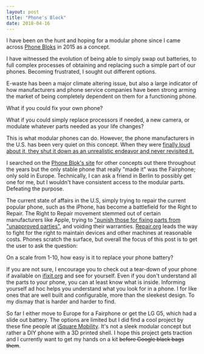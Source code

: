 ```yaml
---
layout: post
title: "Phone's Block"
date: 2018-04-16
---
```

<p>
I have been on the hunt and hoping for a modular phone since I came across <a href="https://phonebloks.com/" target="_blank">Phone Bloks</a> in 2015 as a concept.

I have witnessed the evolution of being able to simply swap out batteries, to full complex processes of obtaining and replacing such a simple part of our phones. Becoming frustrated, I sought out different options. 
</p>

<p>
E-waste has been a major climate altering issue, but also a large indicator of how manufacturers and phone service companies have been strong arming the market of being completely dependent on them for a functioning phone.
</p>

<p>
What if you could fix your own phone?
</p>

<p>
What if you could simply replace processors if needed, a new camera, or modulate whatever parts needed as your life changes?
</p>

<p>
This is what modular phones can do. However, the phone manufacturers in the U.S. has been very quiet on this concept. When they were <a target="_blank" href="http://fortune.com/2016/09/03/why-google-canceled-project-ara/">finally loud about it, they shut it down as an unrealistic endeavor and never revisited it.</a>
</p>

<p>
I searched on the <a href="https://phonebloks.com/development" target="_blank">Phone Blok's site</a> for other concepts out there throughout the years but the only stable phone that really "made it" was the Fairphone; only sold in Europe. Technically, I can ask a friend in Berlin to possibly get one for me, but I wouldn't have consistent access to the modular parts. Defeating the purpose.
</p>

<p>
The current state of affairs in the U.S, simply trying to repair the current popular phone, such as the iPhone, has become a battlefield for the Right to Repair. The Right to Repair movement stemmed out of certain manufacturers like Apple, trying to <a href="https://venturebeat.com/2018/05/02/apple-warranty-repair-practices-questioned-by-bbc-as-ftc-warning-looms/" target="_blank">"punish those for fixing parts from "unapproved parties",</a> and voiding their warranties. <a href="https://repair.org/legislation/>">Repair.org</a> leads the way to fight for the right to maintain devices and other machines at reasonable costs. Phones scratch the surface, but overall the focus of this post is to get the user to ask the question:
</p>

<p>On a scale from 1-10, how easy is it to replace your phone battery?</p>

<p>If you are not sure, I encourage you to check out a tear-down of your phone if available on <a href="https://www.ifixit.com/Teardown" target="_blank">ifixit.org</a> and see for yourself. Even if you don't understand all the parts to your phone, you can at least know what is inside. Informing yourself ad hoc helps you understand what you look for in a phone. I for like ones that are well built and configurable, more than the sleekest design. To my dismay that is harder and harder to find.</p>

<p>So far I either move to Europe for a Fairphone or get the LG G5, which had a slide out battery. The options are limited but I did find a cool project by these fine people at <a href="https://www.kickstarter.com/projects/2070436562/kite" target="_blank">iSquare Mobility</a>. It's not a sleek modular concept but rather a DIY phone with a 3D printed shell. I hope this project gets traction and I currently want to get my hands on a kit <strike>before Google black bags them</strike>.

